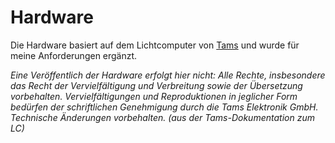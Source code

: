 ﻿# Hardware

Die Hardware basiert auf dem Lichtcomputer von [Tams](https://tams-online.de/epages/642f1858-c39b-4b7d-af86-f6a1feaca0e4.sf/de_DE/?ObjectPath=/Shops/642f1858-c39b-4b7d-af86-f6a1feaca0e4/Categories/Produkte/Beleuchten/%22Light%20Computer%22)
und wurde für meine Anforderungen ergänzt.

_Eine Veröffentlich der Hardware erfolgt hier nicht:
Alle Rechte, insbesondere das Recht der Vervielfältigung und
Verbreitung sowie der Übersetzung vorbehalten. Vervielfältigungen und
Reproduktionen in jeglicher Form bedürfen der schriftlichen
Genehmigung durch die Tams Elektronik GmbH.
Technische Änderungen vorbehalten.
(aus der Tams-Dokumentation zum LC)_
 